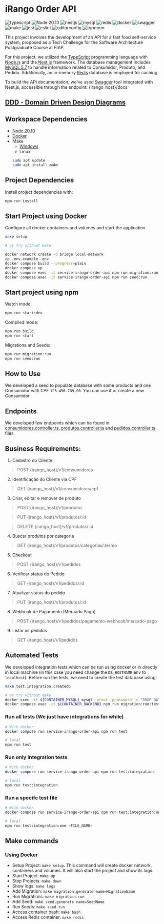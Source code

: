 # iRango Order API
![typescript](https://shields.io/badge/TypeScript-3178C6?logo=TypeScript&logoColor=FFF&style=flat-square)
![Node 20.10](https://shields.io/badge/Node-20.10.0-339933?logo=Node.js&logoColor=FFF&style=flat-square)
![nestjs](https://shields.io/badge/NestJS-E0234E?logo=NestJS&logoColor=FFF&style=flat-square)
![mysql](https://shields.io/badge/MySQL-4479A1?logo=MySQL&logoColor=FFF&style=flat-square)
![redis](https://shields.io/badge/Redis-DC382D?logo=Redis&logoColor=FFF&style=flat-square)
![docker](https://shields.io/badge/Docker-2496ED?logo=Docker&logoColor=FFF&style=flat-square)
![swagger](https://shields.io/badge/Swagger-85EA2D?logo=Swagger&logoColor=FFF&style=flat-square)
![make](https://shields.io/badge/Make-00CC00?logo=Make&logoColor=FFF&style=flat-square)
![jest](https://shields.io/badge/Jest-C21325?logo=Jest&logoColor=FFF&style=flat-square)
![eslint](https://shields.io/badge/ESLint-4B32C3?logo=ESLint&logoColor=FFF&style=flat-square)
![editorconfig](https://shields.io/badge/EditorConfig-000000?logo=EditorConfig&logoColor=FFF&style=flat-square)
![typeorm](https://shields.io/badge/TypeORM-F37626?logo=TypeORM&logoColor=FFF&style=flat-square)

This project involves the development of an API for a fast food self-service system, proposed as a Tech Challenge for the Software Architecture Postgraduate Course at FIAP.

For this project, we utilized the [TypeScript](https://www.typescriptlang.org/) programming language with [Node.js](https://nodejs.org/) and the [Nest.js](https://nestjs.com/) framework. The database management includes [MySQL 5.7](https://www.mysql.com/) to handle information related to Consumidor, Produto, and Pedido. Additionally, an in-memory [Redis](https://redis.io/) database is employed for caching.

To build the API documentation, we've used [Swagger](https://swagger.io/) tool integrated with Nest.js, accessible through the endpoint: {irango_host}/docs

## [DDD - Domain Driven Design Diagrams](./docs/domain-driven-design.md)

## Workspace Dependencies
- [Node 20.10](https://nodejs.org/)
- [Docker](https://www.docker.com/get-started/)
- Make
  - [Windows](https://gnuwin32.sourceforge.net/packages/make.htm)
  - Linux
  ```bash
  sudo apt update
  sudo apt install make
  ```

## Project Dependencies
Install project dependencies with:
```bash
npm run install
```

## Start Project using Docker
Configure all docker containers and volumes and start the application
```bash
make setup

# or try without make

docker network create -d bridge local-network
cp .env.example .env
docker compose build --progress=plain
docker compose up
docker compose exec -it service-irango-order-api npm run migration:run
docker compose exec -it service-irango-order-api npm run seed:run
```

## Start project using npm
Watch mode:
```bash
npm run start:dev
```

Compiled mode:
```bash
npm run build
npm run start
```

Migrations and Seeds:
```bash
npm run migration:run
npm run seed:run
```

## How to Use
We developed a seed to populate database with some products and one Consumidor with CPF `123.456.789-00`. You can use it or create a new Consumidor.

## Endpoints
We developed few endpoints which can be found in [consumidores.controller.ts](./src/adapter/driver/nestjs/consumidores/consumidores.controller.ts), [produtos.controller.ts](./src/adapter/driver/nestjs/produtos/produtos.controller.ts) and [pedidos.controller.ts](./src/adapter/driver/nestjs/pedidos/pedidos.controller.ts) files

## Business Requirements:
1. Cadastro do Cliente
> POST {irango_host}/v1/consumidores
2. Identificação do Cliente via CPF
> GET {irango_host}/v1/consumidores/cpf
3. Criar, editar e remover de produto
> POST {irango_host}/v1/produtos

> PUT {irango_host}/v1/produtos/:id

> DELETE {irango_host}/v1/produtos/:id
4. Buscar produtos por categoria
> GET {irango_host}/v1/produtos/categorias/:termo
5. Checkout
> POST {irango_host}/v1/pedidos
6. Verificar status do Pedido
> GET {irango_host}/v1/pedidos/:id
7. Atualizar status do pedido
> PUT {irango_host}/v1/produtos/:id
8. Webhook de Pagamento (Mercado Pago)
> POST {irango_host}/v1/pedidos/pagamento-webhook/mercado-pago
9. Listar os pedidos
> GET {irango_host}/v1/pedidos

## Automated Tests
We developed integration tests which can be run using docker or in directly in local machine (in this case you need change the `DB_HOSTNAME` env to `localhost`). Before run the tests, we need to create the test database using:
```bash
make test.integration.createdb

# or try without make
docker exec -it ${CONTAINER_MYSQL} mysql -uroot -ppassword -e "DROP DATABASE IF EXISTS ${DATABASE}_test; CREATE DATABASE ${DATABASE}_test;"
docker compose exec -it ${CONTAINER_BACKEND} npm run migration:run:test
```

### Run all tests (We just have integrations for while)
```bash
# With docker
docker compose run service-irango-order-api npm run test

# local
npm run test
```

### Run only integration tests
```bash
# With docker
docker compose run service-irango-order-api npm run test:integration

# local
npm run test:integration
```

### Run a specifc test file
```bash
# With docker
docker compose run service-irango-order-api npm run test:integration:one <FILE_NAME>

# local
npm run test:integration:one <FILE_NAME>
```

## Make commands
### Using Docker
- Setup Project: `make setup`. This command will create docker network, containers and volumes. It will also start the project and show its logs.
- Start Project: `make up`
- Stop Projects: `make down`
- Show logs: `make logs`
- Add Migration: `make migration.generate name=MigrationName`
- Run Migrations: `make migration.run`
- Add Seed: `make seed.generate name=SeedName`
- Run Seeds: `make seed.run`
- Access container bash: `make bash`
- Access Redis container: `make redis`
